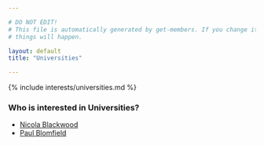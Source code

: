 ```yaml
---

# DO NOT EDIT!
# This file is automatically generated by get-members. If you change it, bad
# things will happen.

layout: default
title: "Universities"

---
```


{% include interests/universities.md %}

### Who is interested in Universities?


* [Nicola Blackwood](/members/nicola-blackwood.html)
* [Paul Blomfield](/members/paul-blomfield.html)
